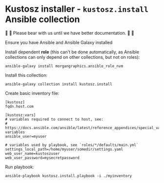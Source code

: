 # Kustosz installer - `kustosz.install` Ansible collection

🔨 🔧 Please bear with us until we have better documentation. 🐻 📖

Ensure you have Ansible and Ansible Galaxy installed

Install dependent **role** (this can't be done automatically, as Ansible collections can only depend on other collections, but not on roles):

    ansible-galaxy install morgangraphics.ansible_role_nvm

Install this collection:

    ansible-galaxy collection install kustosz.install

Create basic inventory file:

```
[kustosz]
fqdn.host.com

[kustosz:vars]
# variables required to connect to host, see:
# https://docs.ansible.com/ansible/latest/reference_appendices/special_variables.html#connection-variables
ansible_user=myuser

# variables used by playbook, see `roles/*/defaults/main.yml`
settings_local_path=/home/myuser/somedir/settings.yaml
web_user_name=kustoszuser
web_user_password=mysecretpassword
```

Run playbook:

    ansible-playbook kustosz.install.playbook -i ./myinventory
